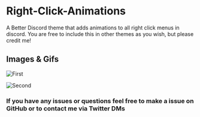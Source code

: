 # Right-Click-Animations
A Better Discord theme that adds animations to all right click menus in discord.
You are free to include this in other themes as you wish, but please credit me!

## Images & Gifs
![First](https://i.imgur.com/cLAngkk.gif)

![Second](https://i.imgur.com/qFZD1IX.gif)

### If you have any issues or questions feel free to make a issue on GitHub or to contact me via Twitter DMs
